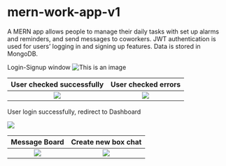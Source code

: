 # mern-work-app-v1
A MERN app allows people to manage their daily tasks with set up alarms and reminders, and send messages to coworkers. JWT authentication is used for users’ logging in and signing up features. Data is stored in MongoDB.

Login-Signup window
![This is an image](https://scontent.fosu1-1.fna.fbcdn.net/v/t1.15752-9/310702219_660877868668577_5792662330779105371_n.png?_nc_cat=108&ccb=1-7&_nc_sid=ae9488&_nc_ohc=LM-cr2LvbZgAX_aDn9F&_nc_ht=scontent.fosu1-1.fna&oh=03_AVJndHtCRImh5RMuhsSSpB2t2jIz_6k_w5NGS3sQ5_B18Q&oe=63679C9F)

User checked successfully            |  User checked errors
:-------------------------:|:-------------------------:
![](https://scontent.xx.fbcdn.net/v/t1.15752-9/309001554_2629819937152692_5095663044191879828_n.png?stp=dst-png_p403x403&_nc_cat=101&ccb=1-7&_nc_sid=aee45a&_nc_ohc=xs8anVjN-kUAX8GB0Nh&_nc_ad=z-m&_nc_cid=0&_nc_ht=scontent.xx&oh=03_AVJTZPKlpXImNfLu0xM4UrwrXCV0okriEVBZ9gxyBTTBYA&oe=63651B2C)  |  ![](https://scontent.xx.fbcdn.net/v/t1.15752-9/309598827_1053561495311641_1900566816124113954_n.png?stp=dst-png_s403x403&_nc_cat=101&ccb=1-7&_nc_sid=aee45a&_nc_ohc=ce6Zzg4PF-YAX92bpe4&_nc_ad=z-m&_nc_cid=0&_nc_ht=scontent.xx&oh=03_AVLWDQp7iCioh7RmPrvIzDEPzlcH7ixRh8eBgFRIlrwPXg&oe=6364224A)

User login successfully, redirect to Dashboard

![](https://scontent.xx.fbcdn.net/v/t1.15752-9/309009761_680974100059396_7857393654934842049_n.png?stp=dst-png_p403x403&_nc_cat=106&ccb=1-7&_nc_sid=aee45a&_nc_ohc=yViKEpMyt1wAX_jaaS0&_nc_ad=z-m&_nc_cid=0&_nc_ht=scontent.xx&oh=03_AVIeABO2mt-QhIey3M_Kri8jZDAEOBf1QCKIXNrZup9Qag&oe=63646F55)


Message Board            |  Create new box chat
:-------------------------:|:-------------------------:
![](https://scontent.fosu1-1.fna.fbcdn.net/v/t1.15752-9/310708482_5126862644087056_1704720736534515004_n.jpg?_nc_cat=109&ccb=1-7&_nc_sid=ae9488&_nc_ohc=QenFaMMZsWUAX8FWjeC&_nc_ht=scontent.fosu1-1.fna&oh=03_AVL7fuO8_9PSRyt-UREPgglPV296L2CKyLXwAL8V3zBe6Q&oe=63671849)  |  ![](https://scontent.fosu1-1.fna.fbcdn.net/v/t1.15752-9/310454113_919239665701053_1167368207478862259_n.png?_nc_cat=106&ccb=1-7&_nc_sid=ae9488&_nc_ohc=_Zgo623Xrh4AX_PTTi_&_nc_ht=scontent.fosu1-1.fna&oh=03_AVL3xCcL1oDJWQOlE66-vLLl8h_HZDCHZFXtUDxIGxYOBg&oe=6366574A)
